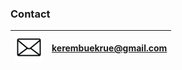 ### Contact

| <img alt="email image" height="45" src="images/email.jpg" width="45"/> | [kerembuekrue@gmail.com](mailto:kerembuekrue@gmail.com) |
|------------------------------------------------------------------------|---------------------------------------------------------|
